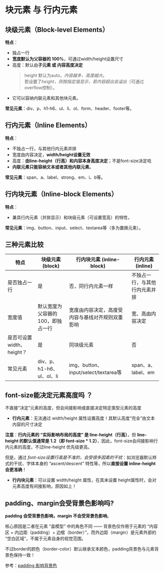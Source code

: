 # 块元素 与 行内元素

## 块级元素（Block-level Elements）
**特点**：
* 独占一行
* **宽度默认为父容器的 100%**，可通过width/height设置尺寸
* 高度：默认由**子元素 或 内容高度决定**
    > height 默认为auto，*内容越多，高度越大*。   
    > 若设置了*height，则按指定值显示，若内容超出会溢出*（可通过overflow控制）。
* 它可以容纳内联元素和其他块元素。

**常见元素**：div、p、h1-h6、ul、li、ol、form、header、footer等。

## 行内元素（Inline Elements）
**特点**：
* 不独占一行，与其他行内元素并排
* 宽度由内容决定，**width/height设置无效**
* 高度：**由line-height（行高）和内容本身高度决定**；不是font-size决定哈
* **内联元素只能容纳文本或者其他内联元素**。

**常见元素**：span、a、label、strong、em、i、b等。

## 行内块元素（Inline-block Elements）
**特点**：
* 兼具行内元素（并排显示）和块级元素（可设置宽高）的特性，

**常见元素**：img、button、input、select、textarea等（多为置换元素）。


## 三种元素比较
|  特点   | 块级元素 (block)  | 行内块元素 (inline-block) | 行内元素 (inline) |
|  ----  | ---- | ---- | ---- |
| 是否独占一行 | 是 | 否，同行内元素一样 | 不独占一行，与其他行内元素并排 | 
| 宽度值 |  默认宽度为父容器的 100，即独占一行 | 宽度由内容决定，高度受内容与基线对齐规则双重影响 | 宽、高由内容决定 |
| 是否可设置width、height？ | 是 | 同块级元素 | 否 |
| 常见元素| div、p、h1-h6、ul、ol、li | img、button、input/select/textarea等 | span、a、label、em|


## font-size能决定元素高度吗 ？
不直接“决定”元素的高度，但会间接影响或直接决定特定类型元素的高度

* **行内元素**：无法通过 width/height 属性设置高度！其默认高度“完全”由文本内容的尺寸决定

**注意**：**行内元素的 “实际影响布局的高度” 是 line-height（行高）**，但 **line-height 的默认值通常是 1.2（即 font-size * 1.2）**，因此，font-size会间接影响行内元素的高度，不过line-height 优先级更高。

但是，通过 *font-size设置行高是不准的，会受很多因素的干扰*：如浏览器默认样式的干扰、字体本身的 “ascent/descent” 特性等，所以**直接设置 inline-height 会更准确**！

* **行内块元素**：可以设置 width/height 属性，在其未设置 height属性时，会对元素高度有间接影响，原因如上！

## padding、margin会受背景色影响吗?
**padding 会受背景色影响，margin 不会受背景色影响**。

核心原因是二者在元素 “盒模型” 中的角色不同 —— 背景色仅作用于元素的 “内容区 + 内边距（padding）+ 边框（border）”，而外边距（margin）是元素外部的 “空白区域”，不属于元素自身的视觉范围。

不过border的颜色（border-color）默认继承文本颜色，padding背景色与元素背景色保持一致！

参考：[padding 影响背景色](./code/padding.html)